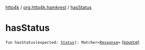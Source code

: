 [http4k](../index.md) / [org.http4k.hamkrest](index.md) / [hasStatus](./has-status.md)

# hasStatus

`fun hasStatus(expected: `[`Status`](../org.http4k.core/-status/index.md)`): Matcher<`[`Response`](../org.http4k.core/-response/index.md)`>` [(source)](https://github.com/http4k/http4k/blob/master/http4k-testing-hamkrest/src/main/kotlin/org/http4k/hamkrest/response.kt#L11)